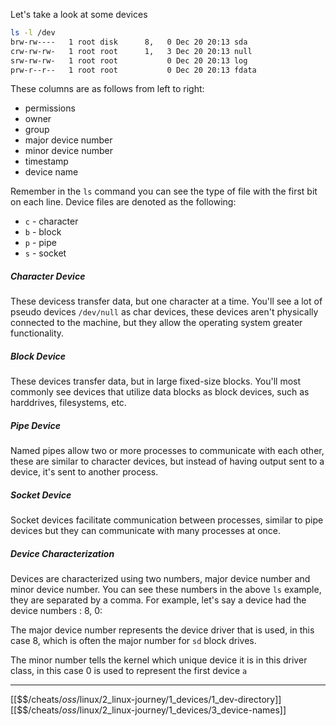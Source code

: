Let's take a look at some devices

``` bash
ls -l /dev
brw-rw----   1 root disk      8,   0 Dec 20 20:13 sda
crw-rw-rw-   1 root root      1,   3 Dec 20 20:13 null
srw-rw-rw-   1 root root           0 Dec 20 20:13 log
prw-r--r--   1 root root           0 Dec 20 20:13 fdata
```

These columns are as follows from left to right:
- permissions
- owner
- group
- major device number
- minor device number
- timestamp
- device name

Remember in the `ls` command you can see the type of file with the first bit on each line.
Device files are denoted as the following: 
- `c` - character
- `b` - block
- `p` - pipe
- `s` - socket

##### Character Device
These devicess transfer data, 
but one character at a time. 
You'll see a lot of pseudo devices `/dev/null` as char devices, 
these devices aren't physically connected to the machine, 
but they allow the operating system greater functionality.

##### Block Device
These devices transfer data, but in large fixed-size blocks.
You'll most commonly see devices that utilize data blocks as 
block devices, such as harddrives, filesystems, etc. 

##### Pipe Device
Named pipes allow two or more processes to communicate with each other, 
these are similar to character devices, 
but instead of having output sent to a device, 
it's sent to another process.

##### Socket Device
Socket devices facilitate communication between processes, 
similar to pipe devices but they can communicate with many processes at once. 

##### Device Characterization
Devices are characterized using two numbers, 
major device number and minor device number. 
You can see these numbers in the above `ls` example, 
they are separated by a comma. 
For example, let's say a device had the device numbers : 8, 0:

The major device number represents the device driver that is used, 
in this case 8, which is often the major number for `sd` block drives.

The minor number tells the kernel which unique device it is in this driver class, 
in this case 0 is used to represent the first device `a` 

---
[[$$$/$cheats/$oss/$linux/2_linux-journey/1_devices/1_dev-directory]]
[[$$$/$cheats/$oss/$linux/2_linux-journey/1_devices/3_device-names]]
